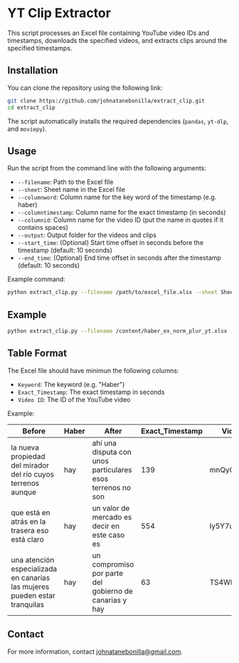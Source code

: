 

# YT Clip Extractor

This script processes an Excel file containing YouTube video IDs and timestamps, downloads the specified videos, and extracts clips around the specified timestamps. 

## Installation

You can clone the repository using the following link:

```sh
git clone https://github.com/johnatanebonilla/extract_clip.git
cd extract_clip
```

The script automatically installs the required dependencies (`pandas`, `yt-dlp`, and `moviepy`). 

## Usage

Run the script from the command line with the following arguments:

- `--filename`: Path to the Excel file
- `--sheet`: Sheet name in the Excel file
- `--columnword`: Column name for the key word of the timestamp (e.g. haber)
- `--columntimestamp`: Column name for the exact timestamp (in seconds)
- `--columnid`: Column name for the video ID (put the name in quotes if it contains spaces)
- `--output`: Output folder for the videos and clips
- `--start_time`: (Optional) Start time offset in seconds before the timestamp (default: 10 seconds)
- `--end_time`: (Optional) End time offset in seconds after the timestamp (default: 10 seconds)

Example command:

```sh
python extract_clip.py --filename /path/to/excel_file.xlsx --sheet SheetName --columnword Haber --columntimestamp Exact_Timestamp --columnid "Video ID" --output /path/to/output_folder --start_time 5 --end_time 15
```

## Example

```sh
python extract_clip.py --filename /content/haber_ex_norm_plur_yt.xlsx --sheet pluralización --columnword Haber --columntimestamp Exact_Timestamp --columnid "Video ID" --output /content/video
```

## Table Format

The Excel file should have minimun the following columns:

- `Keyword`: The keyword (e.g. "Haber")
- `Exact_Timestamp`: The exact timestamp in seconds
- `Video ID`: The ID of the YouTube video

Example:

| Before                                                             | Haber | After                                                        | Exact_Timestamp | Video ID   |
|--------------------------------------------------------------------|-------|--------------------------------------------------------------|-----------------|------------|
| la nueva propiedad del mirador del río cuyos terrenos aunque       | hay   | ahí una disputa con unos particulares esos terrenos no son   | 139             | mnQy0hJ3I9o|
| que está en atrás en la trasera eso está claro                     | hay   | un valor de mercado es decir en este caso es                 | 554             | ly5Y7uQgPi0|
| una atención especializada en canarias las mujeres pueden estar tranquilas | hay   | un compromiso por parte del gobierno de canarias y hay       | 63              | TS4WPDvWiRw|

## Contact

For more information, contact johnatanebonilla@gmail.com.
